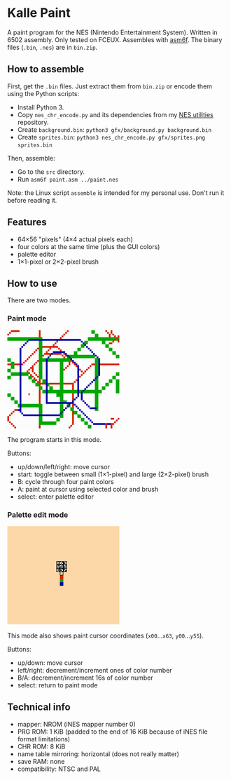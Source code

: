# Kalle Paint
A paint program for the NES (Nintendo Entertainment System). Written in 6502 assembly. Only tested on FCEUX. Assembles with [asm6f](https://github.com/freem/asm6f). The binary files (`.bin`, `.nes`) are in `bin.zip`.

## How to assemble
First, get the `.bin` files. Just extract them from `bin.zip` or encode them using the Python scripts:
* Install Python 3.
* Copy `nes_chr_encode.py` and its dependencies from my [NES utilities](https://github.com/qalle2/nes-util) repository.
* Create `background.bin`: `python3 gfx/background.py background.bin`
* Create `sprites.bin`: `python3 nes_chr_encode.py gfx/sprites.png sprites.bin`

Then, assemble:
* Go to the `src` directory.
* Run `asm6f paint.asm ../paint.nes`

Note: the Linux script `assemble` is intended for my personal use. Don't run it before reading it.

## Features
* 64&times;56 "pixels" (4&times;4 actual pixels each)
* four colors at the same time (plus the GUI colors)
* palette editor
* 1&times;1-pixel or 2&times;2-pixel brush

## How to use
There are two modes.

### Paint mode
![paint mode](paint1.png)

The program starts in this mode.

Buttons:
* up/down/left/right: move cursor
* start: toggle between small (1&times;1-pixel) and large (2&times;2-pixel) brush
* B: cycle through four paint colors
* A: paint at cursor using selected color and brush
* select: enter palette editor

### Palette edit mode
![palette edit mode](paint2.png)

This mode also shows paint cursor coordinates (`x00`&hellip;`x63`, `y00`&hellip;`y55`).

Buttons:
* up/down: move cursor
* left/right: decrement/increment ones of color number
* B/A: decrement/increment 16s of color number
* select: return to paint mode

## Technical info
* mapper: NROM (iNES mapper number 0)
* PRG ROM: 1 KiB (padded to the end of 16 KiB because of iNES file format limitations)
* CHR ROM: 8 KiB
* name table mirroring: horizontal (does not really matter)
* save RAM: none
* compatibility: NTSC and PAL

